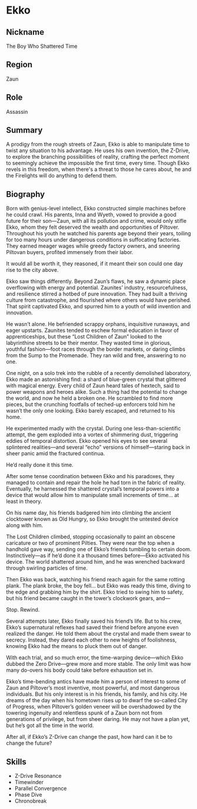 # Ekko

## Nickname
The Boy Who Shattered Time

## Region
Zaun

## Role
Assassin

## Summary
A prodigy from the rough streets of Zaun, Ekko is able to manipulate time to 
twist any situation to his advantage. He uses his own invention, the Z-Drive, 
to explore the branching possibilities of reality, crafting the perfect moment 
to seemingly achieve the impossible the first time, every time. Though Ekko 
revels in this freedom, when there's a threat to those he cares about, he and 
the Firelights will do anything to defend them.

## Biography
Born with genius-level intellect, Ekko constructed simple machines before he 
could crawl. His parents, Inna and Wyeth, vowed to provide a good future for 
their son—Zaun, with all its pollution and crime, would only stifle Ekko, whom 
they felt deserved the wealth and opportunities of Piltover. Throughout his 
youth he watched his parents age beyond their years, toiling for too many hours 
under dangerous conditions in suffocating factories. They earned meager wages 
while greedy factory owners, and sneering Piltovan buyers, profited immensely 
from their labor.

It would all be worth it, they reasoned, if it meant their son could one day 
rise to the city above.

Ekko saw things differently. Beyond Zaun’s flaws, he saw a dynamic place 
overflowing with energy and potential. Zaunites’ industry, resourcefulness, and 
resilience stirred a hotbed of pure innovation. They had built a thriving 
culture from catastrophe, and flourished where others would have perished. That 
spirit captivated Ekko, and spurred him to a youth of wild invention and 
innovation.

He wasn’t alone. He befriended scrappy orphans, inquisitive runaways, and eager 
upstarts. Zaunites tended to eschew formal education in favor of 
apprenticeships, but these “Lost Children of Zaun” looked to the labyrinthine 
streets to be their mentor. They wasted time in glorious, youthful fashion—foot 
races through the border markets, or daring climbs from the Sump to the 
Promenade. They ran wild and free, answering to no one.

One night, on a solo trek into the rubble of a recently demolished laboratory, 
Ekko made an astonishing find: a shard of blue-green crystal that glittered 
with magical energy. Every child of Zaun heard tales of hextech, said to power 
weapons and heroes alike. Such a thing had the potential to change the world, 
and now he held a broken one. He scrambled to find more pieces, but the 
crunching footfalls of teched-up enforcers told him he wasn’t the only one 
looking. Ekko barely escaped, and returned to his home.

He experimented madly with the crystal. During one less-than-scientific 
attempt, the gem exploded into a vortex of shimmering dust, triggering eddies 
of temporal distortion. Ekko opened his eyes to see several splintered 
realities—and several “echo” versions of himself—staring back in sheer panic 
amid the fractured continua.

He’d really done it this time.

After some tense coordination between Ekko and his paradoxes, they managed to 
contain and repair the hole he had torn in the fabric of reality. Eventually, 
he harnessed the shattered crystal’s temporal powers into a device that would 
allow him to manipulate small increments of time… at least in theory.

On his name day, his friends badgered him into climbing the ancient clocktower 
known as Old Hungry, so Ekko brought the untested device along with him.

The Lost Children climbed, stopping occasionally to paint an obscene caricature 
or two of prominent Pilties. They were near the top when a handhold gave way, 
sending one of Ekko’s friends tumbling to certain doom. Instinctively—as if 
he’d done it a thousand times before—Ekko activated his device. The world 
shattered around him, and he was wrenched backward through swirling particles 
of time.

Then Ekko was back, watching his friend reach again for the same rotting plank. 
The plank broke, the boy fell… but Ekko was ready this time, diving to the edge 
and grabbing him by the shirt. Ekko tried to swing him to safety, but his 
friend became caught in the tower’s clockwork gears, and—

Stop. Rewind.

Several attempts later, Ekko finally saved his friend’s life. But to his crew, 
Ekko’s supernatural reflexes had saved their friend before anyone even realized 
the danger. He told them about the crystal and made them swear to secrecy. 
Instead, they dared each other to new heights of foolishness, knowing Ekko had 
the means to pluck them out of danger.

With each trial, and so much error, the time-warping device—which Ekko dubbed 
the Zero Drive—grew more and more stable. The only limit was how many do-overs 
his body could take before exhaustion set in.

Ekko’s time-bending antics have made him a person of interest to some of Zaun 
and Piltover’s most inventive, most powerful, and most dangerous individuals. 
But his only interest is in his friends, his family, and his city. He dreams of 
the day when his hometown rises up to dwarf the so-called City of Progress, 
when Piltover’s golden veneer will be overshadowed by the towering ingenuity 
and relentless spunk of a Zaun born not from generations of privilege, but from 
sheer daring. He may not have a plan yet, but he’s got all the time in the 
world.

After all, if Ekko’s Z-Drive can change the past, how hard can it be to change 
the future?

## Skills
- Z-Drive Resonance
- Timewinder
- Parallel Convergence
- Phase Dive
- Chronobreak